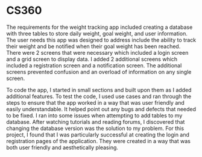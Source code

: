 # CS360
The requirements for the weight tracking app included creating a database with three tables to store daily weight, goal weight, and user information. The user needs this app was designed to address include the ability to track their weight and be notified when their goal weight has been reached. There were 2 screens that were necessary which included a login screen and a grid screen to display data. I added 2 additional screens which included a registration screen and a notification screen. The additional screens prevented confusion and an overload of information on any single screen. 

To code the app, I started in small sections and built upon them as I added additional features. To test the code, I used use cases and ran through the steps to ensure that the app worked in a way that was user friendly and easily understandable. It helped point out any bugs and defects that needed to be fixed. I ran into some issues when attempting to add tables to my database. After watching tutorials and reading forums, I discovered that changing the database version was the solution to my problem. For this project, I found that I was particularly successful at creating the login and registration pages of the application. They were created in a way that was both user friendly and aesthetically pleasing. 
